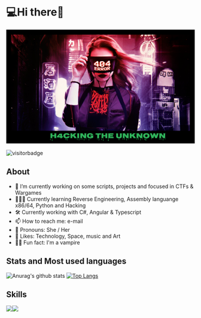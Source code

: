 # 💻Hi there🍕
![image](https://github.com/HelenaC0ldHeart/-My-DarkWebsite-.github.io/blob/master/img/404error_Girl%20(1).png)

![visitorbadge](https://visitor-badge.laobi.icu/badge?page_id=helenac0ldheart.visitor-badge)

## About
- 🔧 I’m currently working on some scripts, projects and focused in CTFs & Wargames
- 👩🏻‍💻 Currently learning Reverse Engineering, Assembly languange x86/64, Python and Hacking
- 🛠️ Currently working with C#, Angular & Typescript
- 📫 How to reach me: e-mail
- 🔱 Pronouns: She / Her
- 🖤 Likes: Technology, Space, music and Art
- 🧛‍♀️ Fun fact: I'm a vampire

## Stats and Most used languages
![Anurag's github stats](https://github-readme-stats.vercel.app/api?username=helenac0ldheart&show_icons=true&theme=dracula&bg_color=DEG,440d0f,000000&title_color=ffd1dc&text_color=84596b&icon_color=84596b&line_height=24.5&hide_border=false)
[![Top Langs](https://github-readme-stats.vercel.app/api/top-langs/?username=helenac0ldheart&layout=compact&bg_color=DEG,440d0f,000000&title_color=ffd1dc&text_color=84596b&icon_color=84596b&langs_count=10&theme=dracula)](https://github.com/helenac0ldheart/github-readme-stats)

## Skills
<img src="https://github.com/HelenaC0ldHeart/readmeImages/blob/main/Kali%20cropped.png" height="50" width="auto"><img src="https://github.com/HelenaC0ldHeart/readmeImages/blob/main/Python_logo_and_wordmark.svg" height="auto" width="150">

<!--
**HelenaC0ldHeart/HelenaC0ldheart** is a ✨ _special_ ✨ repository because its `README.md` (this file) appears on your GitHub profile.

Here are some ideas to get you started:

- 🔭 I’m currently working on some scripts
- 👩🏻‍💻 I’m currently learning Reverse Engineering, Assembly languange, Python and Hacking.
- 📫 How to reach me: ...
- 😄 Pronouns: She / Her
- 🧛‍♀️ Fun fact: I'm a vampire
!-->
